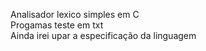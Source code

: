 Analisador lexico simples em C<br/>
Progamas teste em txt<br/>
Ainda irei upar a especificação da linguagem
